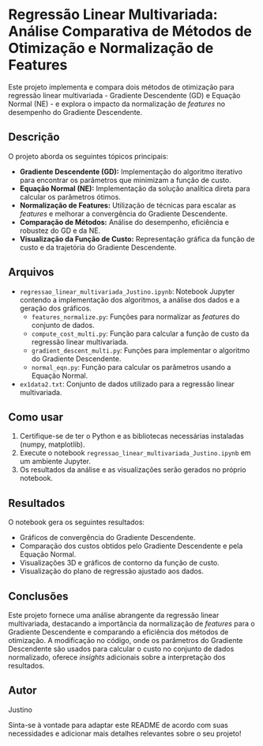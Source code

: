 # Regressão Linear Multivariada: Análise Comparativa de Métodos de Otimização e Normalização de Features

Este projeto implementa e compara dois métodos de otimização para regressão linear multivariada - Gradiente Descendente (GD) e Equação Normal (NE) - e explora o impacto da normalização de *features* no desempenho do Gradiente Descendente.

## Descrição

O projeto aborda os seguintes tópicos principais:

* **Gradiente Descendente (GD):** Implementação do algoritmo iterativo para encontrar os parâmetros que minimizam a função de custo.
* **Equação Normal (NE):** Implementação da solução analítica direta para calcular os parâmetros ótimos.
* **Normalização de Features:** Utilização de técnicas para escalar as *features* e melhorar a convergência do Gradiente Descendente.
* **Comparação de Métodos:** Análise do desempenho, eficiência e robustez do GD e da NE.
* **Visualização da Função de Custo:** Representação gráfica da função de custo e da trajetória do Gradiente Descendente.

## Arquivos

* `regressao_linear_multivariada_Justino.ipynb`: Notebook Jupyter contendo a implementação dos algoritmos, a análise dos dados e a geração dos gráficos.
    * `features_normalize.py`: Funções para normalizar as *features* do conjunto de dados.
    * `compute_cost_multi.py`: Função para calcular a função de custo da regressão linear multivariada.
    * `gradient_descent_multi.py`: Funções para implementar o algoritmo do Gradiente Descendente.
    * `normal_eqn.py`: Função para calcular os parâmetros usando a Equação Normal.
* `ex1data2.txt`: Conjunto de dados utilizado para a regressão linear multivariada.

## Como usar

1.  Certifique-se de ter o Python e as bibliotecas necessárias instaladas (numpy, matplotlib).
2.  Execute o notebook `regressao_linear_multivariada_Justino.ipynb` em um ambiente Jupyter.
3.  Os resultados da análise e as visualizações serão gerados no próprio notebook.

## Resultados

O notebook gera os seguintes resultados:

* Gráficos de convergência do Gradiente Descendente.
* Comparação dos custos obtidos pelo Gradiente Descendente e pela Equação Normal.
* Visualizações 3D e gráficos de contorno da função de custo.
* Visualização do plano de regressão ajustado aos dados.

## Conclusões

Este projeto fornece uma análise abrangente da regressão linear multivariada, destacando a importância da normalização de *features* para o Gradiente Descendente e comparando a eficiência dos métodos de otimização. A modificação no código, onde os parâmetros do Gradiente Descendente são usados para calcular o custo no conjunto de dados normalizado, oferece *insights* adicionais sobre a interpretação dos resultados.

## Autor

Justino

Sinta-se à vontade para adaptar este README de acordo com suas necessidades e adicionar mais detalhes relevantes sobre o seu projeto!

